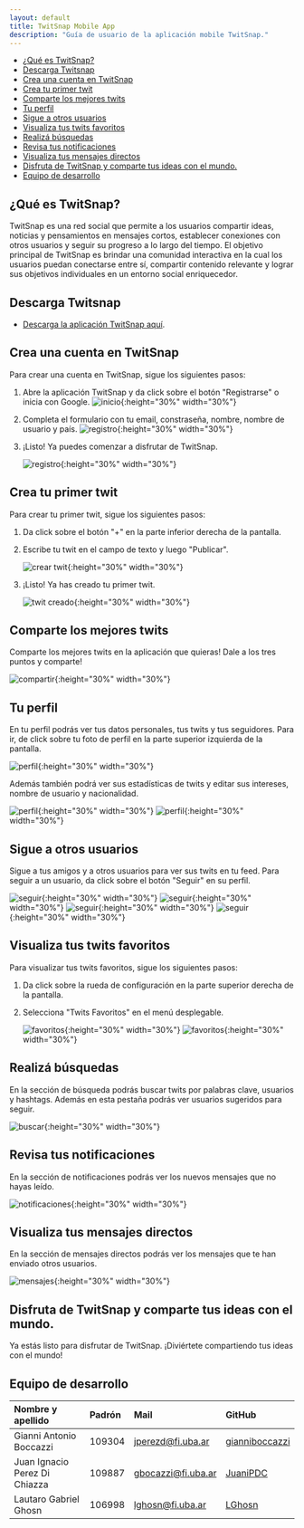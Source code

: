 ```yaml
---
layout: default
title: TwitSnap Mobile App
description: "Guía de usuario de la aplicación mobile TwitSnap."
---
```



- [¿Qué es TwitSnap?](#qué-es-twitsnap)
- [Descarga Twitsnap](#descarga-twitsnap)
- [Crea una cuenta en TwitSnap](#crea-una-cuenta-en-twitsnap)
- [Crea tu primer twit](#crea-tu-primer-twit)
- [Comparte los mejores twits](#comparte-los-mejores-twits)
- [Tu perfil](#tu-perfil)
- [Sigue a otros usuarios](#sigue-a-otros-usuarios)
- [Visualiza tus twits favoritos](#visualiza-tus-twits-favoritos)
- [Realizá búsquedas](#realizá-búsquedas)
- [Revisa tus notificaciones](#revisa-tus-notificaciones)
- [Visualiza tus mensajes directos](#visualiza-tus-mensajes-directos)
- [Disfruta de TwitSnap y comparte tus ideas con el mundo.](#disfruta-de-twitsnap-y-comparte-tus-ideas-con-el-mundo)
- [Equipo de desarrollo](#equipo-de-desarrollo)

## ¿Qué es TwitSnap?

TwitSnap es una red social que permite a los usuarios compartir ideas, noticias y pensamientos en mensajes cortos, establecer conexiones con otros usuarios y seguir su progreso a lo largo del tiempo. El objetivo principal de TwitSnap es brindar una comunidad interactiva en la cual los usuarios puedan conectarse entre sí, compartir contenido relevante y lograr sus objetivos individuales en un entorno social enriquecedor.

## Descarga Twitsnap

* [Descarga la aplicación TwitSnap aquí](./apk/twitsnap.apk).


## Crea una cuenta en TwitSnap

Para crear una cuenta en TwitSnap, sigue los siguientes pasos:
1. Abre la aplicación TwitSnap y da click sobre el botón "Registrarse" o inicia con Google.
   ![inicio](img/01-inicio.jpg){:height="30%" width="30%"}

2. Completa el formulario con tu email, constraseña, nombre, nombre de usuario y país. 
   ![registro](img/02-registrar.jpg){:height="30%" width="30%"}

3. ¡Listo! Ya puedes comenzar a disfrutar de TwitSnap.

   ![registro](img/03-feed.jpg){:height="30%" width="30%"}

## Crea tu primer twit

Para crear tu primer twit, sigue los siguientes pasos:
1. Da click sobre el botón "+" en la parte inferior derecha de la pantalla.
2. Escribe tu twit en el campo de texto y luego "Publicar".
   
   ![crear twit](img/04-crear_twit.jpg){:height="30%" width="30%"}

3. ¡Listo! Ya has creado tu primer twit.

   ![twit creado](img/05-primer_twit.jpg){:height="30%" width="30%"}

## Comparte los mejores twits

Comparte los mejores twits en la aplicación que quieras! Dale a los tres puntos y comparte!
   
   ![compartir](img/16-compartir.jpg){:height="30%" width="30%"}


## Tu perfil
En tu perfil podrás ver tus datos personales, tus twits y tus seguidores. Para ir, de click sobre tu foto de perfil en la parte superior izquierda de la pantalla.

   ![perfil](img/11-perfil.jpg){:height="30%" width="30%"}

Además también podrá ver sus estadísticas de twits y editar sus intereses, nombre de usuario y nacionalidad.
   
   ![perfil](img/12-stats.jpg){:height="30%" width="30%"}
   ![perfil](img/13-edit.jpg){:height="30%" width="30%"}

## Sigue a otros usuarios

Sigue a tus amigos y a otros usuarios para ver sus twits en tu feed. Para seguir a un usuario, da click sobre el botón "Seguir" en su perfil.

   ![seguir](img/08-busqueda2.jpg){:height="30%" width="30%"}
   ![seguir](img/15-preseguir.jpg){:height="30%" width="30%"}
   ![seguir](img/15-siguiendo.jpg){:height="30%" width="30%"}
   ![seguir](img/15-updatefeed.jpg){:height="30%" width="30%"}

## Visualiza tus twits favoritos

Para visualizar tus twits favoritos, sigue los siguientes pasos:
1. Da click sobre la rueda de configuración en la parte superior derecha de la pantalla.
2. Selecciona "Twits Favoritos" en el menú desplegable.
   
   ![favoritos](img/07-configuracion.jpg){:height="30%" width="30%"}
   ![favoritos](img/06-vista_favoritos.jpg){:height="30%" width="30%"}

## Realizá búsquedas

En la sección de búsqueda podrás buscar twits por palabras clave, usuarios y hashtags. Además en esta pestaña podrás ver usuarios sugeridos para seguir.

   ![buscar](img/08-busqueda.jpg){:height="30%" width="30%"}

## Revisa tus notificaciones

En la sección de notificaciones podrás ver los nuevos mensajes que no hayas leído.

   ![notificaciones](img/09-notificaciones.jpg){:height="30%" width="30%"}

## Visualiza tus mensajes directos

En la sección de mensajes directos podrás ver los mensajes que te han enviado otros usuarios.

   ![mensajes](img/10-mensajes.jpg){:height="30%" width="30%"}


## Disfruta de TwitSnap y comparte tus ideas con el mundo.

Ya estás listo para disfrutar de TwitSnap. ¡Diviértete compartiendo tus ideas con el mundo!

## Equipo de desarrollo

| Nombre y apellido | Padrón | Mail | GitHub |
|:-------------------|:--------|:------|:--------|
| Gianni Antonio Boccazzi | 109304 | jperezd@fi.uba.ar | [gianniboccazzi](https://github.com/gianniboccazzi) |
| Juan Ignacio Perez Di Chiazza | 109887 | gbocazzi@fi.uba.ar | [JuaniPDC](https://github.com/Juani-tech) |
| Lautaro Gabriel Ghosn | 106998 | lghosn@fi.uba.ar | [LGhosn](https://github.com/LGhosn) |
